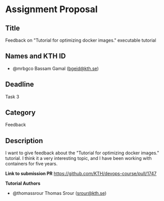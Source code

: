 # Assignment Proposal

## Title

Feedback on "Tutorial for optimizing docker images." executable tutorial

## Names and KTH ID

- @mrbgco Bassam Gamal (bgeid@kth.se)

## Deadline

Task 3

## Category

Feedback

## Description

I want to give feedback about the "Tutorial for optimizing docker images." tutorial. I think it a very interesting topic, and I have been working with containers for five years.

**Link to submission PR**
https://github.com/KTH/devops-course/pull/1747

**Tutorial Authors**
- @thomassrour Thomas Srour (srour@kth.se)